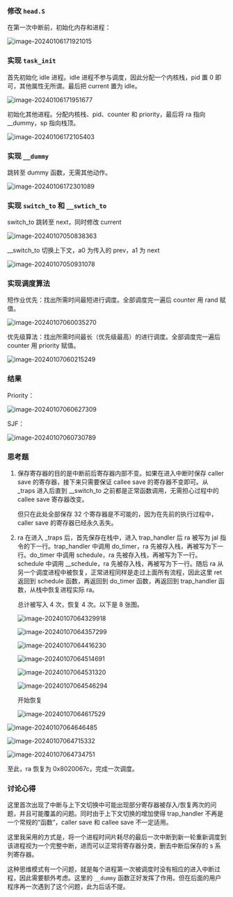 ### 修改 `head.S`

在第一次中断前，初始化内存和进程：

![image-20240106171921015](./assets/image-20240106171921015.png)

### 实现 `task_init`

首先初始化 idle 进程。idle 进程不参与调度，因此分配一个内核栈，pid 置 0 即可，其他属性无所谓。最后把 current 置为 idle。

![image-20240106171951677](./assets/image-20240106171951677.png)

初始化其他进程。分配内核栈、pid、counter 和 priority，最后将 ra 指向 __dummy，sp 指向栈顶。

![image-20240106172105403](./assets/image-20240106172105403.png)

### 实现 `__dummy`

跳转至 dummy 函数，无需其他动作。

![image-20240106172301089](./assets/image-20240106172301089.png)

### 实现 `switch_to` 和 `__swtich_to`

switch_to 跳转至 next，同时修改 current

![image-20240107050838363](./assets/image-20240107050838363.png)

__switch_to 切换上下文，a0 为传入的 prev，a1 为 next

![image-20240107050931078](./assets/image-20240107050931078.png)

### 实现调度算法

短作业优先：找出所需时间最短进行调度。全部调度完一遍后 counter 用 rand 赋值。

![image-20240107060035270](./assets/image-20240107060035270.png)

优先级算法：找出所需时间最长（优先级最高）的进行调度。全部调度完一遍后 counter 用 priority 赋值。

![image-20240107060215249](./assets/image-20240107060215249.png)

### 结果

Priority：

![image-20240107060627309](./assets/image-20240107060627309.png)

SJF：

![image-20240107060730789](./assets/image-20240107060730789.png)

### 思考题

1. 保存寄存器的目的是中断前后寄存器内部不变。如果在进入中断时保存 caller save 的寄存器，接下来只需要保证 callee save 的寄存器不变即可。从 _traps 进入后直到 __switch_to 之前都是正常函数调用，无需担心过程中的 callee save 寄存器改变。

   但只在此处全部保存 32 个寄存器是不可能的，因为在先前的执行过程中，caller save 的寄存器已经永久丢失。

2. ra 在进入 _traps 后，首先保存在栈中，进入 trap_handler 后 ra 被写为 jal 指令的下一行。trap_handler 中调用 do_timer，ra 先被存入栈，再被写为下一行。do_timer 中调用 schedule，ra 先被存入栈，再被写为下一行。schedule 中调用 __schedule，ra 先被存入栈，再被写为下一行。随后 ra 从另一个调度进程中被恢复，正常进程同样是走过上面所有流程，因此这里 ret 返回到 schedule 函数，再返回到 do_timer 函数，再返回到 trap_handler 函数，从栈中恢复进程实际 ra。

   总计被写入 4 次，恢复 4 次。以下是 8 张图。

   ![image-20240107064329918](./assets/image-20240107064329918.png)

   ![image-20240107064357299](./assets/image-20240107064357299.png)

   ![image-20240107064416230](./assets/image-20240107064416230.png)

   ![image-20240107064514691](./assets/image-20240107064514691.png)

   ![image-20240107064531320](./assets/image-20240107064531320.png)

   ![image-20240107064546294](./assets/image-20240107064546294.png)

   开始恢复

   ![image-20240107064617529](./assets/image-20240107064617529.png)

![image-20240107064646485](./assets/image-20240107064646485.png)

![image-20240107064715332](./assets/image-20240107064715332.png)

![image-20240107064734751](./assets/image-20240107064734751.png)

至此，ra 恢复为 0x8020067c，完成一次调度。

### 讨论心得

这里首次出现了中断与上下文切换中可能出现部分寄存器被存入/恢复两次的问题，并且可能覆盖的问题。同时由于上下文切换的增加使得 trap_handler 不再是一个常规的“函数”，caller save 和 callee save 不一定适用。

这里我采用的方式是，将一个进程时间片耗尽的最后一次中断到新一轮重新调度到该进程视为一个完整中断，进而可以正常将寄存器分类，删去中断后保存的 s 系列寄存器。

这种思维模式有一个问题，就是每个进程第一次被调度时没有相应的进入中断过程，因此需要额外考虑。这里的 `__dummy` 函数正好发挥了作用。但在后面的用户程序再一次遇到了这个问题，此为后话不提。
